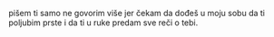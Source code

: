 pišem ti
samo ne govorim
više
jer čekam da dođeš
u moju sobu
da ti poljubim
prste
i da ti u ruke
predam
sve reči
o tebi.